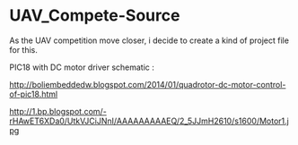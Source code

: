UAV_Compete-Source
==================

As the UAV competition move closer, i decide to create a kind of project file for this. 

PIC18 with DC motor driver schematic :

http://boliembeddedw.blogspot.com/2014/01/quadrotor-dc-motor-control-of-pic18.html

http://1.bp.blogspot.com/-rHAwET6XDa0/UtkVJCiJNnI/AAAAAAAAAEQ/2_5JJmH2610/s1600/Motor1.jpg

